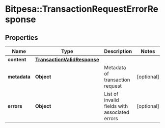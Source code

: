 # Bitpesa::TransactionRequestErrorResponse

## Properties
Name | Type | Description | Notes
------------ | ------------- | ------------- | -------------
**content** | [**TransactionValidResponse**](TransactionValidResponse.md) |  | 
**metadata** | **Object** | Metadata of transaction request | [optional] 
**errors** | **Object** | List of invalid fields with associated errors | [optional] 


